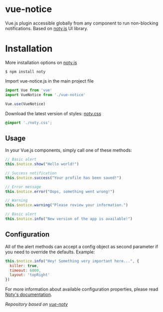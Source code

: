 # vue-notice
Vue.js plugin accessible globally from any component to run non-blocking notifications. Based on [noty.js](http://ned.im/noty/) UI library.

# Installation
More installation options on [noty.js](http://ned.im/noty/)
```
$ npm install noty
```
Import vue-notice.js in the main project file
```js
import Vue from 'vue'
import VueNotice from './vue-notice'

Vue.use(VueNotice)
```
Download the latest version of styles: [noty.css](https://github.com/needim/noty/blob/master/lib/noty.css)
```css
@import './noty.css';
```
## Usage

In your Vue.js components, simply call one of these methods:

```js
// Basic alert
this.$notice.show("Hello world!")

// Success notification
this.$notice.success("Your profile has been saved!")

// Error message
this.$notice.error("Oops, something went wrong!")

// Warning
this.$notice.warning("Please review your information.")

// Basic alert
this.$notice.info("New version of the app is available!")
```

## Configuration
 
All of the alert methods can accept a config object as second parameter if you need to override the defaults. Example:

```js
this.$notice.info("Hey! Something very important here...", {
  killer: true,
  timeout: 6000,
  layout: 'topRight'
})
```

For more information about available configuration properties, please read [Noty's documentation](http://ned.im/noty/options.html).

*Repository based on [vue-noty](https://github.com/renoguyon/vuejs-noty)*
